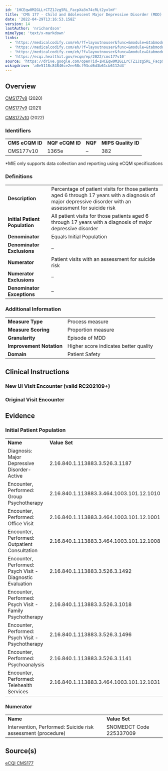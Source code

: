 ```yaml
---
id: '1HCEqw0M2GLLrCTZ1Jzg5RL_FacpXa3n74cRLt2yxlmY'
title: 'CMS 177 - Child and Adolescent Major Depressive Disorder (MDD): Suicide Risk Assessment'
date: '2022-04-29T13:16:53.158Z'
version: 14
lastAuthor: 'nrichardson'
mimeType: 'text/x-markdown'
links:
  - 'https://medicalcodify.com/eh/?f=layoutnouser&func=&module=&tabmodule=&name=RXDBmain&showresult=CMS177v8&showresulttype=Measure'
  - 'https://medicalcodify.com/eh/?f=layoutnouser&func=&module=&tabmodule=&name=RXDBmain&showresult=CMS177v9&showresulttype=Measure'
  - 'https://medicalcodify.com/eh/?f=layoutnouser&func=&module=&tabmodule=&name=RXDBmain&showresult=CMS177v10&showresulttype=Measure'
  - 'https://ecqi.healthit.gov/ecqm/ep/2022/cms177v10'
source: 'https://drive.google.com/open?id=1HCEqw0M2GLLrCTZ1Jzg5RL_FacpXa3n74cRLt2yxlmY'
wikigdrive: 'a0e5118c84846ce2ee58cf93cd6d3b61cb6112d4'
---
```

## Overview

[CMS177v8](https://medicalcodify.com/eh/?f=layoutnouser&func=&module=&tabmodule=&name=RXDBmain&showresult=CMS177v8&showresulttype=Measure) (2020)

[CMS177v9](https://medicalcodify.com/eh/?f=layoutnouser&func=&module=&tabmodule=&name=RXDBmain&showresult=CMS177v9&showresulttype=Measure) (2021)

[CMS177v10](https://medicalcodify.com/eh/?f=layoutnouser&func=&module=&tabmodule=&name=RXDBmain&showresult=CMS177v10&showresulttype=Measure) (2022)

### Identifiers

<table>
<tr>
<td><strong>CMS eCQM ID</strong></td>
<td><strong>NQF eCQM ID</strong></td>
<td><strong>NQF</strong></td>
<td><strong>MIPS Quality ID</strong></td>
</tr>
<tr>
<td>CMS177v10</td>
<td>1365e</td>
<td>–</td>
<td>382</td>
</tr>
</table>

*MIE only supports data collection and reporting using eCQM specifications

### Definitions

<table>
<tr>
<td><strong>Description</strong></td>
<td>Percentage of patient visits for those patients aged 6 through 17 years with a diagnosis of major depressive disorder with an assessment for suicide risk</td>
</tr>
<tr>
<td><strong>Initial Patient Population</strong></td>
<td>All patient visits for those patients aged 6 through 17 years with a diagnosis of major depressive disorder</td>
</tr>
<tr>
<td><strong>Denominator</strong></td>
<td>Equals Initial Population</td>
</tr>
<tr>
<td><strong>Denominator Exclusions</strong></td>
<td>–</td>
</tr>
<tr>
<td><strong>Numerator</strong></td>
<td>Patient visits with an assessment for suicide risk</td>
</tr>
<tr>
<td><strong>Numerator Exclusions</strong></td>
<td>–</td>
</tr>
<tr>
<td><strong>Denominator Exceptions</strong></td>
<td>–</td>
</tr>
</table>

### Additional Information

<table>
<tr>
<td><strong>Measure Type</strong></td>
<td>Process measure</td>
</tr>
<tr>
<td><strong>Measure Scoring</strong></td>
<td>Proportion measure</td>
</tr>
<tr>
<td><strong>Granularity</strong></td>
<td>Episode of MDD</td>
</tr>
<tr>
<td><strong>Improvement Notation</strong></td>
<td>Higher score indicates better quality</td>
</tr>
<tr>
<td><strong>Domain</strong></td>
<td>Patient Safety</td>
</tr>
</table>

## Clinical Instructions

### New UI Visit Encounter (valid RC202109+)


### Original Visit Encounter

## Evidence

### Initial Patient Population

<table>
<tr>
<td><strong>Name</strong></td>
<td><strong>Value Set</strong></td>
</tr>
<tr>
<td>Diagnosis: Major Depressive Disorder-Active</td>
<td>2.16.840.1.113883.3.526.3.1187</td>
</tr>
<tr>
<td>Encounter, Performed: Group Psychotherapy</td>
<td>2.16.840.1.113883.3.464.1003.101.12.1010</td>
</tr>
<tr>
<td>Encounter, Performed: Office Visit</td>
<td>2.16.840.1.113883.3.464.1003.101.12.1001</td>
</tr>
<tr>
<td>Encounter, Performed: Outpatient Consultation</td>
<td>2.16.840.1.113883.3.464.1003.101.12.1008</td>
</tr>
<tr>
<td>Encounter, Performed: Psych Visit - Diagnostic Evaluation</td>
<td>2.16.840.1.113883.3.526.3.1492</td>
</tr>
<tr>
<td>Encounter, Performed: Psych Visit - Family Psychotherapy</td>
<td>2.16.840.1.113883.3.526.3.1018</td>
</tr>
<tr>
<td>Encounter, Performed: Psych Visit - Psychotherapy</td>
<td>2.16.840.1.113883.3.526.3.1496</td>
</tr>
<tr>
<td>Encounter, Performed: Psychoanalysis</td>
<td>2.16.840.1.113883.3.526.3.1141</td>
</tr>
<tr>
<td>Encounter, Performed: Telehealth Services</td>
<td>2.16.840.1.113883.3.464.1003.101.12.1031</td>
</tr>
</table>

### Numerator

<table>
<tr>
<td><strong>Name</strong></td>
<td><strong>Value Set</strong></td>
</tr>
<tr>
<td>Intervention, Performed: Suicide risk assessment (procedure)</td>
<td>SNOMEDCT Code 225337009</td>
</tr>
</table>

## Source(s)

[eCQI CMS177](https://ecqi.healthit.gov/ecqm/ep/2022/cms177v10)
